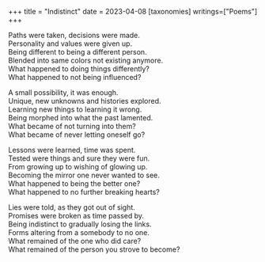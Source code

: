 +++
title = "Indistinct"
date = 2023-04-08
[taxonomies]
writings=["Poems"]
+++

Paths were taken, decisions were made.  
Personality and values were given up.  
Being different to being a different person.  
Blended into same colors not existing anymore.  
What happened to doing things differently?  
What happened to not being influenced?  
  
A small possibility, it was enough.  
Unique, new unknowns and histories explored.  
Learning new things to learning it wrong.  
Being morphed into what the past lamented.  
What became of not turning into them?  
What became of never letting oneself go?   
  
Lessons were learned, time was spent.  
Tested were things and sure they were fun.  
From growing up to wishing of glowing up.  
Becoming the mirror one never wanted to see.  
What happened to being the better one?  
What happened to no further breaking hearts?  
  
Lies were told, as they got out of sight.  
Promises were broken as time passed by.  
Being indistinct to gradually losing the links.  
Forms altering from a somebody to no one.  
What remained of the one who did care?  
What remained of the person you strove to become?  
